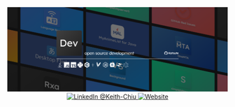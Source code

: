 <div align="center">
    <a href="https://github.com/KatsuteDev">
        <img alt="banner" src="https://raw.githubusercontent.com/KatsuteDev/.github/main/banner/banner.png">
    </a>
    <br>
    <a href="https://www.linkedin.com/in/keith-chiu">
        <img alt="LinkedIn @Keith-Chiu" src="https://img.shields.io/static/v1?label=&message=LinkedIn&style=for-the-badge&logo=LinkedIn&color=0A66C2&logoColor=white">
    </a>
    <a href="https://katsute.dev">
        <img alt="Website" src="https://img.shields.io/static/v1?label=&message=Website&style=for-the-badge&color=202020&logoColor=white&logo=github">
    </a>
</div>